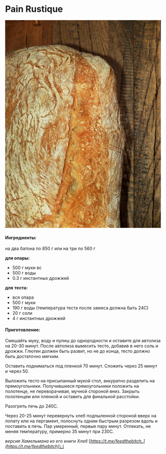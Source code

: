 # Pain Rustique

![](../../pics/scale_1200%20%281%29.webp)

#### Ингредиенты:

на два батона по 850 г или на три по 560 г

**для опары:**

* 500 г муки вс
* 500 г воды
* 0.3 г инстантных дрожжей

**для**  **теста:**

* вся опара
* 500 г муки
* 190 г воды \(температура теста после замеса должна быть 24С\)
* 20 г соли
* 4 г инстантных дрожжей

#### Приготовление:

Смешайть муку, воду и пулиш до однородности и оставите для автолиза на 20-30 минут. После автолиза вымесить тесто, добавив в него соль и дрожжи. Глютен должен быть развит, но не до конца, тесто должно быть достаточно мягким.

Оставить подниматься под пленкой 70 минут. Сложить через 25 минут и через 50.

Выложить тесто на присыпанный мукой стол, аккуратно разделить на прямоугольники. Получившиеся прямоугольники положить на полотенце, не переворачивая, мучной стороной вниз. Закрыть полотенцем или пленкой и оставить для финальной расстойки.

Разогреть печь до 240С.

Через 20-25 минут перевернуть хлеб подпыленной стороной вверх на лопату или на пергамент, полоснуть одним быстрым разрезом вдоль и поставить в печь. Пар умеренный, первые пару минут. Отпекать, не меняя температуру, примерно 35 минут при 230С.

_версия Хамельмана из его книги Хлеб_ [_https://t.me/feedthebitch_](https://t.me/feedthebitch)\_\_

